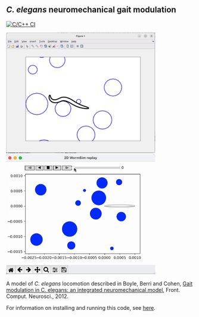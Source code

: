 ## *C. elegans* neuromechanical gait modulation

[![C/C++ CI](https://github.com/OpenSourceBrain/CelegansNeuromechanicalGaitModulation/actions/workflows/build.yml/badge.svg)](https://github.com/OpenSourceBrain/CelegansNeuromechanicalGaitModulation/actions/workflows/build.yml)

<img width="400" alt="MatlabView" src="images/MatlabView.png"/>&nbsp;&nbsp;&nbsp;<img width="400" alt="PythonView" src="images/Replay.gif"/>


A model of <i>C. elegans</i> locomotion described in Boyle, Berri and Cohen, [Gait modulation in C. elegans: an integrated neuromechanical model](http://www.frontiersin.org/Computational_Neuroscience/10.3389/fncom.2012.00010/abstract), Front. Comput. Neurosci., 2012.

For information on installing and running this code, see [here](https://github.com/OpenSourceBrain/CelegansNeuromechanicalGaitModulation/tree/master/WormSim).
